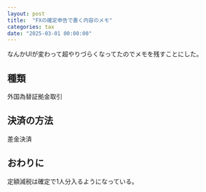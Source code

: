 ```yaml
---
layout: post
title:  "FXの確定申告で書く内容のメモ"
categories: tax
date: "2025-03-01 00:00:00"
---
```


なんかUIが変わって超やりづらくなってたのでメモを残すことにした。

## 種類
外国為替証拠金取引
## 決済の方法
差金決済

## おわりに

定額減税は確定で1人分入るようになっている。

